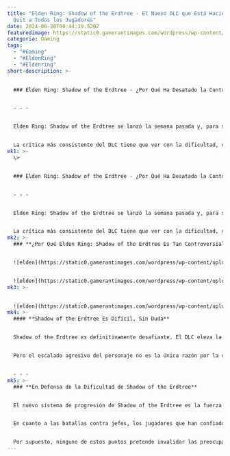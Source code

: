 ```yaml
---
title: "Elden Ring: Shadow of the Erdtree - El Nuevo DLC que Está Haciendo Rage
  Quit a Todos los Jugadores"
date: 2024-06-28T00:44:19.520Z
featuredimage: https://static0.gamerantimages.com/wordpress/wp-content/uploads/wm/2024/06/elden-ring-shadow-of-the-erdtree-difficulty-discourse-angry-emoji-game-rant-1.jpg?q=70&fit=contain&w=1140&h=&dpr=1
categoria: Gaming
tags:
  - "#Gaming"
  - "#EldenRing"
  - "#Eldenring"
short-description: >-
  

  ### Elden Ring: Shadow of the Erdtree - ¿Por Qué Ha Desatado la Controversia Sobre la Dificultad?


  - - -


  Elden Ring: Shadow of the Erdtree se lanzó la semana pasada y, para sorpresa de nadie, es muy difícil. Lo que sí sorprende es cómo ha sido recibido por los jugadores: Shadow of the Erdtree obtuvo reseñas mixtas en Steam, convirtiéndolo quizás en el juego más divisivo de FromSoftware desde Dark Souls 2. Después del abrumador éxito del juego base y la respuesta crítica positiva del DLC antes de su lanzamiento, esto es inesperado.


  La crítica más consistente del DLC tiene que ver con la dificultad, con muchos jugadores argumentando que es más frustrante que divertido. Esto siempre ha sido un tema común de debate en torno a los juegos de FromSoftware, ya que su naturaleza obtusa e implacable puede ser antitética a lo que algunos buscan en una expe
mk1: >-
  \>


  ### Elden Ring: Shadow of the Erdtree - ¿Por Qué Ha Desatado la Controversia Sobre la Dificultad?


  - - -


  Elden Ring: Shadow of the Erdtree se lanzó la semana pasada y, para sorpresa de nadie, es muy difícil. Lo que sí sorprende es cómo ha sido recibido por los jugadores: Shadow of the Erdtree obtuvo reseñas mixtas en Steam, convirtiéndolo quizás en el juego más divisivo de FromSoftware desde Dark Souls 2. Después del abrumador éxito del juego base y la respuesta crítica positiva del DLC antes de su lanzamiento, esto es inesperado.


  La crítica más consistente del DLC tiene que ver con la dificultad, con muchos jugadores argumentando que es más frustrante que divertido. Esto siempre ha sido un tema común de debate en torno a los juegos de FromSoftware, ya que su naturaleza obtusa e implacable puede ser antitética a lo que algunos buscan en una experiencia de juego. Los juegos de FromSoftware son inaccesibles de muchas maneras, con los llamados 'modificadores de modo fácil' como invocaciones, magia y cooperativo solo haciéndolos nominalmente menos difíciles. Lo interesante sobre la recepción de Shadow of the Erdtree es que esta no es una opinión marginal: parece que muchos jugadores, incluso veteranos de FromSoftware, están criticando la expansión por su dificultad.
mk2: >-
  ### **¿Por Qué Elden Ring: Shadow of the Erdtree Es Tan Controversial?**


  ![elden](https://static0.gamerantimages.com/wordpress/wp-content/uploads/2024/06/elden-ring-dlc-dancing-lion-boss.png?q=49&fit=contain&w=750&h=415&dpr=2 "elden")


  ![elden](https://static0.gamerantimages.com/wordpress/wp-content/uploads/2024/05/untitled-design-274-copy-7.jpg?q=49&fit=contain&w=750&h=415&dpr=2 "elden")
mk3: >-
  

  ![elden](https://static0.gamerantimages.com/wordpress/wp-content/uploads/2024/06/elden-ring-ghostflame-dragon-lake-1.jpg?q=49&fit=contain&w=750&h=415&dpr=2 "elden")
mk4: >-
  #### **Shadow of the Erdtree Es Difícil, Sin Duda**


  Shadow of the Erdtree es definitivamente desafiante. El DLC eleva la dificultad del juego base por varios grados, ya que La Tierra de las Sombras se adapta al nivel del jugador. Esto significa que, incluso si un jugador ha invertido cientos de horas en su personaje y ha encontrado una construcción que es invencible en el juego base, no podrá avanzar fácilmente en la expansión. Shadow of the Erdtree también tiene un escalado de dificultad NG+ bastante dramático.


  Pero el escalado agresivo del personaje no es la única razón por la que algunos encuentran la expansión demasiado difícil. Las batallas contra jefes en Shadow of the Erdtree son un gran paso adelante en dificultad, específicamente en lo que respecta al comportamiento del enemigo y el daño que infligen. Los jefes a menudo atacan a los jugadores tan pronto como entran en la arena, dejando poco o ningún tiempo para invocar o aplicar mejoras. Además, los jefes tienen cadenas de ataques extremadamente rápidas y prolongadas que hacen mucho daño, haciendo que muchas estrategias probadas del juego base sean prácticamente inútiles. Por ejemplo, recibir golpes con un escudo no es una estrategia viable en el DLC, ni tampoco golpear a los jefes con ataques mágicos a distancia. Las largas cadenas de ataques también exigen secuencias de esquivar casi perfectas por parte de los jugadores.


  - - -
mk5: >-
  ### **En Defensa de la Dificultad de Shadow of the Erdtree**


  El nuevo sistema de progresión de Shadow of the Erdtree es la fuerza impulsora detrás del escalado agresivo. Los jugadores deben explorar La Tierra de las Sombras y recolectar Fragmentos de Scadutree y Cenizas de Espíritu Reverenciado, que se pueden usar para volverse más poderosos. La intención de FromSoftware aquí era hacer que el DLC recapturara el sentido de progresión y mejora del juego base, a través del descubrimiento en un mundo abierto. Si los jugadores intentan avanzar en el DLC sin participar en este nuevo sistema, aunque sea un poco, las cosas serán considerablemente más difíciles para ellos, y eso es intencional.


  En cuanto a las batallas contra jefes, los jugadores que han confiado en construcciones específicas, como tanques o magos de batalla, tendrán que adoptar un enfoque diferente en la expansión. Nuevamente, esto se hace para que Shadow of the Erdtree se sienta distinto del juego base, alentando a los jugadores a experimentar con el nuevo equipo del DLC. FromSoftware quiere que los jugadores usen estas nuevas armas, hechizos, etc., en lugar de aferrarse a sus estrategias antiguas.


  Por supuesto, ninguno de estos puntos pretende invalidar las preocupaciones de los jugadores. Al final del día, Shadow of the Erdtree es increíblemente difícil y, a menudo, de maneras que el juego base no lo es, lo que lo convierte en una experiencia fundamentalmente diferente. Si los jugadores no se adaptan a esta experiencia diferente, es completamente comprensible. Al mismo tiempo, las cosas pueden no ser tan simples como 'mal diseño del juego', una acusación hecha por algunos jugadores.
---
```

